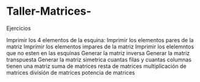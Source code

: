 # Taller-Matrices-

Ejercicios

Imprimir los 4 elementos de la esquina: 
Imprimir los elementos pares de la matriz
Imprimir los elementos impares de la matriz
Imprimir los elelemntos que no esten en las esquinas
Generar la matriz inversa
Generar la matriz transpuesta
Generar la matriz simetrica
cuantas filas y cuantas columnas tienen una matriz
suma de matrices
resta de matrices
multiplicación de matrices
división de matrices
potencia de matrices
